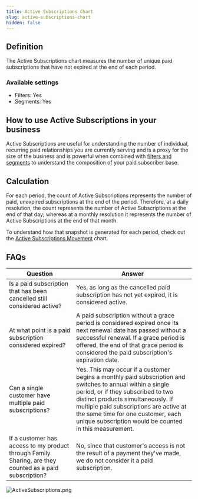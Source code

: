 ```yaml
---
title: Active Subscriptions Chart
slug: active-subscriptions-chart
hidden: false
---
```


## Definition

The Active Subscriptions chart measures the number of unique paid subscriptions that have not expired at the end of each period.

### Available settings

- Filters: Yes
- Segments: Yes

## How to use Active Subscriptions in your business

Active Subscriptions are useful for understanding the number of individual, recurring paid relationships you are currently serving and is a proxy for the size of the business and is powerful when combined with [filters and segments](/docs/charts#section-filters-and-segments) to understand the composition of your paid subscriber base.

## Calculation

For each period, the count of Active Subscriptions represents the number of paid, unexpired subscriptions at the end of the period. Therefore, at a daily resolution, the count represents the number of Active Subscriptions at the end of that day; whereas at a monthly resolution it represents the number of Active Subscriptions at the end of that month.

To understand how that snapshot is generated for each period, check out the [Active Subscriptions Movement](/docs/active-subscriptions-movement-chart) chart.

## FAQs

| Question                                                                                                | Answer                                                                                                                                                                                                                                                                                                                         |
| ------------------------------------------------------------------------------------------------------- | ------------------------------------------------------------------------------------------------------------------------------------------------------------------------------------------------------------------------------------------------------------------------------------------------------------------------------ |
| Is a paid subscription that has been cancelled still considered active?                                 | Yes, as long as the cancelled paid subscription has not yet expired, it is considered active.                                                                                                                                                                                                                                  |
| At what point is a paid subscription considered expired?                                                | A paid subscription without a grace period is considered expired once its next renewal date has passed without a successful renewal. If a grace period is offered, the end of that grace period is considered the paid subscription's expiration date.                                                                         |
| Can a single customer have multiple paid subscriptions?                                                 | Yes. This may occur if a customer begins a monthly paid subscription and switches to annual within a single period, or if they subscribed to two distinct products simultaneously. If multiple paid subscriptions are active at the same time for one customer, each unique subscription would be counted in this measurement. |
| If a customer has access to my product through Family Sharing, are they counted as a paid subscription? | No, since that customer's access is not the result of a payment they've made, we do not consider it a paid subscription.                                                                                                                                                                                                       |

![](https://files.readme.io/dcd9e6a-ActiveSubscriptions.png "ActiveSubscriptions.png")
